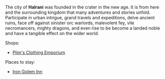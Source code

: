 The city of **Halrani** was founded in the crater in the new age. It is from here and the surrounding kingdom that many adventures and stories unfold. Participate in urban intrigue, grand travels and expeditions, delve ancient ruins, face off against sinister orc warlords, malevolent fey, vile necromancers, mighty dragons, and even rise to be become a landed noble and have a tangible effect on the wider world.

Shops:
- [Plim's Clothing Emporium](</lathernia/halrani/plim's-clothing-emporium>)

Places to stay:
- [Iron Golem Inn](</lathernia/halrani/iron-golem-inn>)